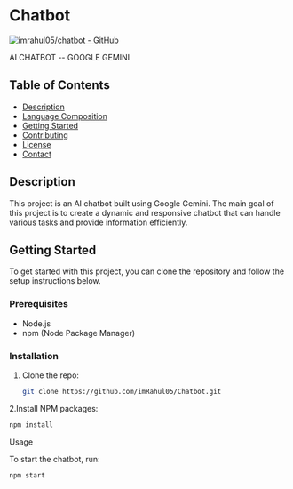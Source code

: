 # Chatbot

[![imrahul05/chatbot - GitHub](https://gh-card.dev/repos/imrahul05/chatbot.svg)](https://github.com/imrahul05/chatbot)

AI CHATBOT -- GOOGLE GEMINI

## Table of Contents
- [Description](#description)
- [Language Composition](#language-composition)
- [Getting Started](#getting-started)
- [Contributing](#contributing)
- [License](#license)
- [Contact](#contact)

## Description
This project is an AI chatbot built using Google Gemini. The main goal of this project is to create a dynamic and responsive chatbot that can handle various tasks and provide information efficiently.


## Getting Started
To get started with this project, you can clone the repository and follow the setup instructions below.

### Prerequisites
- Node.js
- npm (Node Package Manager)

### Installation
1. Clone the repo:
   ```sh
   git clone https://github.com/imRahul05/Chatbot.git
   ```

2.Install NPM packages:
   ```sh
   npm install
   ```

Usage

To start the chatbot, run:
  ```sh
  npm start
  ```
